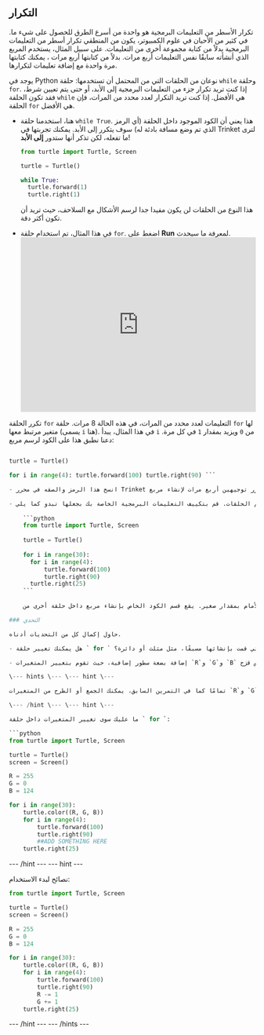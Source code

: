 ## التكرار

تكرار الأسطر من التعليمات البرمجية هو واحدة من أسرع الطرق للحصول على شيء ما. في كثير من الأحيان في علوم الكمبيوتر، يكون من المنطقي تكرار أسطر من التعليمات البرمجية بدلاً من كتابة مجموعة أخرى من التعليمات. على سبيل المثال، يستخدم المربع الذي أنشأته سابقًا نفس التعليمات أربع مرات. بدلاً من كتابتها أربع مرات ، يمكنك كتابتها مرة واحدة مع إضافة تعليمات لتكرارها.

يوجد في Python نوعان من الحلقات التي من المحتمل أن تستخدمها: حلقة ` while ` وحلقة ` for `. إذا كنت تريد تكرار جزء من التعليمات البرمجية إلى الأبد، أو حتى يتم تعيين شرط، فقد تكون الحلقة `while` هي الأفضل. إذا كنت تريد التكرار لعدد محدد من المرات، فإن الحلقة ` for ` هي الأفضل.

- هنا، استخدمنا حلقة `while True`. هذا يعني أن الكود الموجود داخل الحلقة (أي الرمز الذي تم وضع مسافة بادئة له) سوف يتكرر إلى الأبد. يمكنك تجربتها في Trinket لترى ما تفعله، لكن تذكر أنها ستدور **إلى الأبد**!
    
    ```python
    from turtle import Turtle, Screen
    
    turtle = Turtle()
    
    while True:
      turtle.forward(1)
      turtle.right(1)
    ```
    
    هذا النوع من الحلقات لن يكون مفيدا جدا لرسم الأشكال مع السلاحف، حيث تريد أن تكون أكثر دقة.

- في هذا المثال، تم استخدام حلقة ` for `. اضغط على **Run** لمعرفة ما سيحدث. <iframe src="https://trinket.io/embed/python/b89b6f5457" width="100%" height="356" frameborder="0" marginwidth="0" marginheight="0" allowfullscreen></iframe> 

تكرر الحلقة ` for ` التعليمات لعدد محدد من المرات، في هذه الحالة 8 مرات. حلقة ` for ` لها متغير مرتبط معها (يسمى `i` هنا). في هذا المثال، يبدأ `i` من `0` ويزيد بمقدار `1` في كل مرة. دعنا نطبق هذا على الكود لرسم مربع:

```python from turtle import Turtle, Screen

turtle = Turtle()

for i in range(4): turtle.forward(100) turtle.right(90) ```

- انسخ هذا الرمز والصقه في محرر Trinket أعلاه وقم بتشغيله. طُلب من السلحفاة أن تكرر توجيهين أربع مرات لإنشاء مربع.

- بمجرد إنشاء شكل واحد باستخدام حلقة، يمكنك تكرار الشكل مرارًا وتكرارًا بوضعه داخل حلقة أخرى. هذه طريقة رائعة لرسم الحلقات. قم بتكييف التعليمات البرمجية الخاصة بك بجعلها تبدو كما يلي:
    
    ```python
    from turtle import Turtle, Screen
    
    turtle = Turtle()
    
    for i in range(30):
      for i in range(4):
          turtle.forward(100)
          turtle.right(90)
      turtle.right(25)
    ```
    
    يمكن عمل اللولب عن طريق الدوران بدرجة صغيرة، ثم التحرك للأمام بمقدار صغير. يقع قسم الكود الخاص بإنشاء مربع داخل حلقة أخرى من ` for ` تكررها 30 مرة، في كل مرة يدير المؤشر 25 درجة لعمل شكل حلزوني ممتع.

### التحدي

حاول إكمال كل من التحديات أدناه.

- هل يمكنك تغيير حلقة ` for ` بحيث ترسم حلزونيًا أكثر تشويقًا باستخدام أحد الأشكال التي قمت بإنشائها مسبقًا، مثل مثلث أو دائرة؟

- إضافة بضعة سطور إضافية، حيث تقوم بتغيير المتغيرات `R`و `G`و `B` ستسمح لك بعمل حلزوني متعدد الألوان. جرب إنشاء دوامة قوس قزح.

\--- hints \--- \--- hint \---

تمامًا كما في التمرين السابق، يمكنك الجمع أو الطرح من المتغيرات `R`و `G`و `B`.

\--- /hint \--- \--- hint \---

ما عليك سوى تغيير المتغيرات داخل حلقة ` for `:

```python
from turtle import Turtle, Screen

turtle = Turtle()
screen = Screen()

R = 255
G = 0
B = 124

for i in range(30):
    turtle.color((R, G, B))
    for i in range(4):
        turtle.forward(100)
        turtle.right(90)
        ##ADD SOMETHING HERE
    turtle.right(25)
```

\--- /hint \--- \--- hint \---

نصائح لبدء الاستخدام:

```python
from turtle import Turtle, Screen

turtle = Turtle()
screen = Screen()

R = 255
G = 0
B = 124

for i in range(30):
    turtle.color((R, G, B))
    for i in range(4):
        turtle.forward(100)
        turtle.right(90)
        R -= 1
        G += 1
    turtle.right(25)
```

\--- /hint \--- \--- /hints \---